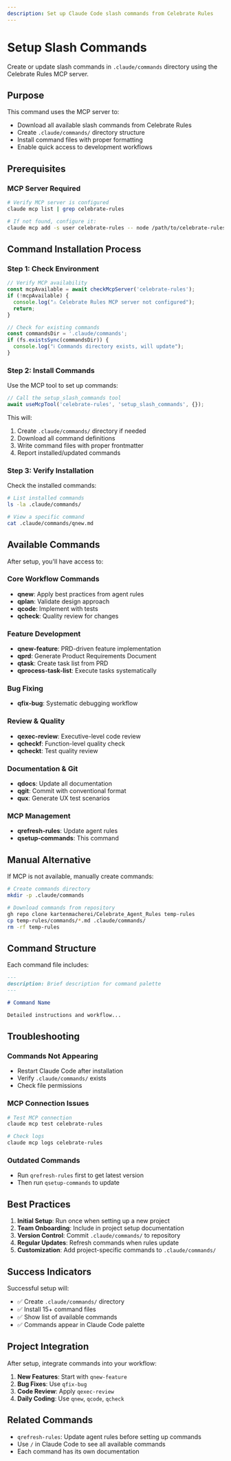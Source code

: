 ```yaml
---
description: Set up Claude Code slash commands from Celebrate Rules
---
```


# Setup Slash Commands

Create or update slash commands in `.claude/commands` directory using the Celebrate Rules MCP server.

## Purpose

This command uses the MCP server to:
- Download all available slash commands from Celebrate Rules
- Create `.claude/commands/` directory structure
- Install command files with proper formatting
- Enable quick access to development workflows

## Prerequisites

### MCP Server Required

```bash
# Verify MCP server is configured
claude mcp list | grep celebrate-rules

# If not found, configure it:
claude mcp add -s user celebrate-rules -- node /path/to/celebrate-rules-mcp.cjs --github-token YOUR_TOKEN
```

## Command Installation Process

### Step 1: Check Environment

```typescript
// Verify MCP availability
const mcpAvailable = await checkMcpServer('celebrate-rules');
if (!mcpAvailable) {
  console.log("⚠️ Celebrate Rules MCP server not configured");
  return;
}

// Check for existing commands
const commandsDir = '.claude/commands';
if (fs.existsSync(commandsDir)) {
  console.log("ℹ️ Commands directory exists, will update");
}
```

### Step 2: Install Commands

Use the MCP tool to set up commands:

```typescript
// Call the setup_slash_commands tool
await useMcpTool('celebrate-rules', 'setup_slash_commands', {});
```

This will:
1. Create `.claude/commands/` directory if needed
2. Download all command definitions
3. Write command files with proper frontmatter
4. Report installed/updated commands

### Step 3: Verify Installation

Check the installed commands:

```bash
# List installed commands
ls -la .claude/commands/

# View a specific command
cat .claude/commands/qnew.md
```

## Available Commands

After setup, you'll have access to:

### Core Workflow Commands
- **qnew**: Apply best practices from agent rules
- **qplan**: Validate design approach
- **qcode**: Implement with tests
- **qcheck**: Quality review for changes

### Feature Development
- **qnew-feature**: PRD-driven feature implementation
- **qprd**: Generate Product Requirements Document
- **qtask**: Create task list from PRD
- **qprocess-task-list**: Execute tasks systematically

### Bug Fixing
- **qfix-bug**: Systematic debugging workflow

### Review & Quality
- **qexec-review**: Executive-level code review
- **qcheckf**: Function-level quality check
- **qcheckt**: Test quality review

### Documentation & Git
- **qdocs**: Update all documentation
- **qgit**: Commit with conventional format
- **qux**: Generate UX test scenarios

### MCP Management
- **qrefresh-rules**: Update agent rules
- **qsetup-commands**: This command

## Manual Alternative

If MCP is not available, manually create commands:

```bash
# Create commands directory
mkdir -p .claude/commands

# Download commands from repository
gh repo clone kartenmacherei/Celebrate_Agent_Rules temp-rules
cp temp-rules/commands/*.md .claude/commands/
rm -rf temp-rules
```

## Command Structure

Each command file includes:
```markdown
---
description: Brief description for command palette
---

# Command Name

Detailed instructions and workflow...
```

## Troubleshooting

### Commands Not Appearing
- Restart Claude Code after installation
- Verify `.claude/commands/` exists
- Check file permissions

### MCP Connection Issues
```bash
# Test MCP connection
claude mcp test celebrate-rules

# Check logs
claude mcp logs celebrate-rules
```

### Outdated Commands
- Run `qrefresh-rules` first to get latest version
- Then run `qsetup-commands` to update

## Best Practices

1. **Initial Setup**: Run once when setting up a new project
2. **Team Onboarding**: Include in project setup documentation
3. **Version Control**: Commit `.claude/commands/` to repository
4. **Regular Updates**: Refresh commands when rules update
5. **Customization**: Add project-specific commands to `.claude/commands/`

## Success Indicators

Successful setup will:
- ✅ Create `.claude/commands/` directory
- ✅ Install 15+ command files
- ✅ Show list of available commands
- ✅ Commands appear in Claude Code palette

## Project Integration

After setup, integrate commands into your workflow:

1. **New Features**: Start with `qnew-feature`
2. **Bug Fixes**: Use `qfix-bug`
3. **Code Review**: Apply `qexec-review`
4. **Daily Coding**: Use `qnew`, `qcode`, `qcheck`

## Related Commands

- `qrefresh-rules`: Update agent rules before setting up commands
- Use `/` in Claude Code to see all available commands
- Each command has its own documentation